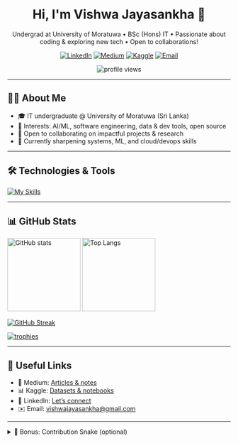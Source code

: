 <!-- Profile Header -->
<h1 align="center">Hi, I'm Vishwa Jayasankha 👋</h1>
<p align="center">
  Undergrad at University of Moratuwa • BSc (Hons) IT • Passionate about coding & exploring new tech • Open to collaborations!
</p>

<p align="center">
  <!-- Socials -->
  <a href="https://lk.linkedin.com/in/vishwajayasankha"><img alt="LinkedIn" src="https://img.shields.io/badge/LinkedIn-0A66C2?style=for-the-badge&logo=linkedin&logoColor=white"></a>
  <a href="https://medium.com/@vishwajayasankha"><img alt="Medium" src="https://img.shields.io/badge/Medium-12100E?style=for-the-badge&logo=medium&logoColor=white"></a>
  <a href="https://kaggle.com/vishwajayasankha"><img alt="Kaggle" src="https://img.shields.io/badge/Kaggle-20BEFF?style=for-the-badge&logo=kaggle&logoColor=white"></a>
  <a href="mailto:vishwajayasankha@gmail.com"><img alt="Email" src="https://img.shields.io/badge/Email-EA4335?style=for-the-badge&logo=gmail&logoColor=white"></a>
</p>

<p align="center">
  <!-- Profile views counter -->
  <img src="https://komarev.com/ghpvc/?username=VishwaJaya01&label=Profile%20Views&color=0e75b6&style=flat" alt="profile views" />
</p>

---

## 👨‍💻 About Me
- 🎓 IT undergraduate @ University of Moratuwa (Sri Lanka)
- 🤖 Interests: AI/ML, software engineering, data & dev tools, open source
- 🤝 Open to collaborating on impactful projects & research
- 🌱 Currently sharpening systems, ML, and cloud/devops skills

---

## 🛠️ Technologies & Tools
<!-- Skill icons (edit the list to match your stack) -->
[![My Skills](https://skillicons.dev/icons?i=python,cpp,java,js,ts,react,nodejs,nextjs,tailwind,html,css,fastapi,flask,dotnet,unity,flutter,firebase,postgres,mysql,mongodb,sqlite,git,github,linux,bash,docker,kubernetes,vscode,postman,opencv,tensorflow,pytorch,sklearn)](https://skillicons.dev)

---

## 📊 GitHub Stats
<!-- Overall stats -->
<p>
  <img height="165" src="https://github-readme-stats.vercel.app/api?username=VishwaJaya01&show_icons=true&include_all_commits=true&count_private=true&theme=transparent" alt="GitHub stats" />
  <!-- Languages as % (Top Langs) -->
  <img height="165" src="https://github-readme-stats.vercel.app/api/top-langs/?username=VishwaJaya01&layout=compact&langs_count=10&theme=transparent" alt="Top Langs" />
</p>

<!-- Streaks -->
[![GitHub Streak](https://streak-stats.demolab.com?user=VishwaJaya01&theme=transparent&hide_border=true)](https://streak-stats.demolab.com)

<!-- Trophies -->
<p>
  <a href="https://github.com/ryo-ma/github-profile-trophy">
    <img src="https://github-profile-trophy.vercel.app/?username=VishwaJaya01&theme=algolia&no-bg=true&no-frame=true&row=1&column=6" alt="trophies" />
  </a>
</p>

---

## 🔗 Useful Links
- 🧠 Medium: <a href="https://medium.com/@vishwajayasankha">Articles & notes</a>
- 📊 Kaggle: <a href="https://kaggle.com/vishwajayasankha">Datasets & notebooks</a>
- 💼 LinkedIn: <a href="https://lk.linkedin.com/in/vishwajayasankha">Let’s connect</a>
- ✉️ Email: <a href="mailto:vishwajayasankha@gmail.com">vishwajayasankha@gmail.com</a>

---

<details>
<summary>🐍 Bonus: Contribution Snake (optional)</summary>

Add this to show a live contribution “snake” below (see instructions in repo Actions):

<img src="https://github.com/VishwaJaya01/VishwaJaya01/blob/output/github-contribution-grid-snake.svg" alt="snake animation" />
</details>

<!-- End -->
